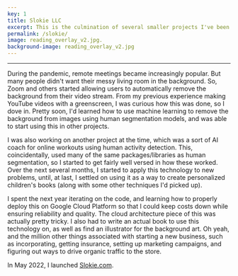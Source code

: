 ```yaml
---
key: 1
title: Slokie LLC
excerpt: This is the culmination of several smaller projects I've been working on for the past few years. I layer multiple computer vision and machine learning algorithms on top of each other to build personalized children's books.
permalink: /slokie/
image: reading_overlay_v2.jpg.
background-image: reading_overlay_v2.jpg
---
```


<hr />

During the pandemic, remote meetings became increasingly popular. But many people didn't want their messy living room in the background. So, Zoom and others started allowing users to automatically remove the background from their video stream. From my previous experience making YouTube videos with a greenscreen, I was curious how this was done, so I dove in. Pretty soon, I'd learned how to use machine learning to remove the background from images using human segmentation models, and was able to start using this in other projects. 

I was also working on another project at the time, which was a sort of AI coach for online workouts using human activity detection. This, coincidentally, used many of the same packages/libraries as human segmentation, so I started to get fairly well versed in how these worked. Over the next several months, I started to apply this technology to new problems, until, at last, I settled on using it as a way to create personalized children's books (along with some other techniques I'd picked up). 

I spent the next year iterating on the code, and learning how to properly deploy this on Google Cloud Platform so that I could keep costs down while ensuring reliability and quality. The cloud architecture piece of this was actually pretty tricky. I also had to write an actual book to use this technology on, as well as find an illustrator for the background art. Oh yeah, and the million other things associated with starting a new business, such as incorporating, getting insurance, setting up marketing campaigns, and figuring out ways to drive organic traffic to the store. 

In May 2022, I launched [Slokie.com](https://slokie.com).

